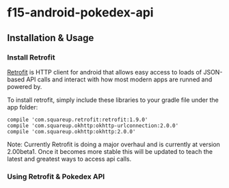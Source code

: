 # f15-android-pokedex-api
## Installation & Usage
### Install Retrofit
[Retrofit](http://square.github.io/retrofit/) is HTTP client for android that allows easy access to loads of JSON-based API calls and interact with how most modern apps are runned and powered by.

To install retrofit, simply include these libraries to your gradle file under the app folder:
```
compile 'com.squareup.retrofit:retrofit:1.9.0'
compile 'com.squareup.okhttp:okhttp-urlconnection:2.0.0'
compile 'com.squareup.okhttp:okhttp:2.0.0'
```
Note: Currently Retrofit is doing a major overhaul and is currently at version 2.00beta1. Once it becomes more stable this will be updated to teach the latest and greatest ways to access api calls.

### Using Retrofit & Pokedex API
